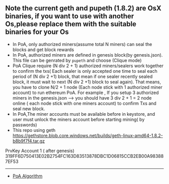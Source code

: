 ## Note the current geth and pupeth (1.8.2) are OsX binaries, if you want to use with another Os,please replace them with the suitable binaries for your Os  

* In PoA, only authorized miners(assume total N miners) can seal the blocks and get block rewards
* In PoA, authorized miners are defined in genesis block(by genesis.json). This file can be genrated by `pupeth` and choose (Clique mode)
* PoA Clique require (N div 2 + 1) authorized miners/sealers work together to confirm the txs( Each sealer is only accepted one time to seal each period of (N div 2 +1) block, that mean if one sealer recently sealed block, it must wait to next (N div 2 +1) block to seal again). That means, you have to clone N/2 + 1 node (Each node stick with 1 authorized miner account) to run ethereum PoA. For example , If you setup 3 authorized miners in the genesis.json --> you should have 3 div 2 + 1 = 2 node online ( each node stick with one miners account) to confirm Txs and seal new block. 
* In PoA,The miner accounts must be available before in keystore, and user must unlock the miners account before starting mining( by passwords)
* This repo using geth https://gethstore.blob.core.windows.net/builds/geth-linux-amd64-1.8.2-b8b9f7f4.tar.gz

PrvKey Account 1 ( after genesis)
319FF6D750413E02B2754FC163D83513878DBC1D06815CCB2EB00A983887EF53

---
* [PoA Algorithm](https://github.com/ethereum/EIPs/issues/225)



